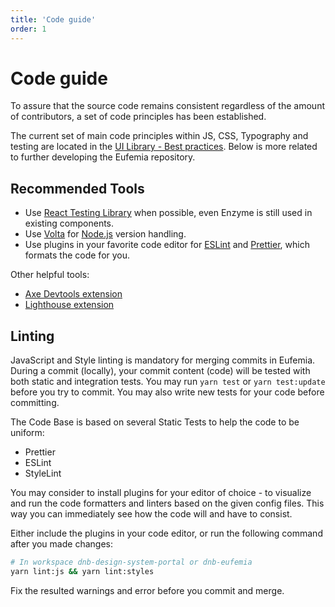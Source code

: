 ```yaml
---
title: 'Code guide'
order: 1
---
```


# Code guide

To assure that the source code remains consistent regardless of the amount of contributors, a set of code principles has been established.

The current set of main code principles within JS, CSS, Typography and testing are located in the [UI Library - Best practices](/uilib/usage/best-practices). Below is more related to further developing the Eufemia repository.

## Recommended Tools

- Use [React Testing Library](https://testing-library.com) when possible, even Enzyme is still used in existing components.
- Use [Volta](https://volta.sh/) for [Node.js](https://nodejs.org/) version handling.
- Use plugins in your favorite code editor for [ESLint](https://eslint.org/docs/user-guide/integrations) and [Prettier](https://prettier.io/docs/en/editors.html), which formats the code for you.

Other helpful tools:

- [Axe Devtools extension](https://www.deque.com/axe/devtools/)
- [Lighthouse extension](https://developers.google.com/web/tools/lighthouse#devtools)

## Linting

JavaScript and Style linting is mandatory for merging commits in Eufemia. During a commit (locally), your commit content (code) will be tested with both static and integration tests. You may run `yarn test` or `yarn test:update` before you try to commit. You may also write new tests for your code before committing.

The Code Base is based on several Static Tests to help the code to be uniform:

- Prettier
- ESLint
- StyleLint

You may consider to install plugins for your editor of choice - to visualize and run the code formatters and linters based on the given config files. This way you can immediately see how the code will and have to consist.

Either include the plugins in your code editor, or run the following command after you made changes:

```bash
# In workspace dnb-design-system-portal or dnb-eufemia
yarn lint:js && yarn lint:styles
```

Fix the resulted warnings and error before you commit and merge.

